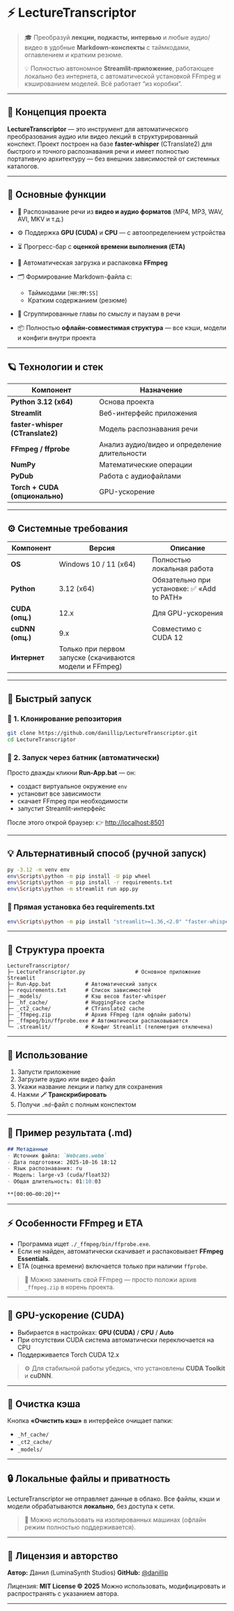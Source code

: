 # ⚡ LectureTranscriptor

> 🎓 Преобразуй **лекции, подкасты, интервью** и любые аудио/видео в удобные **Markdown-конспекты** с таймкодами, оглавлением и кратким резюме.
>
> 💡 Полностью автономное **Streamlit-приложение**, работающее локально без интернета, с автоматической установкой FFmpeg и кэшированием моделей. Всё работает “из коробки”.

---

## 🧬 Концепция проекта

**LectureTranscriptor** — это инструмент для автоматического преобразования аудио или видео лекций в структурированный конспект. Проект построен на базе **faster-whisper** (CTranslate2) для быстрого и точного распознавания речи и имеет полностью портативную архитектуру — без внешних зависимостей от системных каталогов.

---

## 🧠 Основные функции

* 🧩 Распознавание речи из **видео и аудио форматов** (MP4, MP3, WAV, AVI, MKV и т.д.)
* ⚙️ Поддержка **GPU (CUDA)** и **CPU** — с автоопределением устройства
* ⏳ Прогресс-бар с **оценкой времени выполнения (ETA)**
* 🧰 Автоматическая загрузка и распаковка **FFmpeg**
* 🗂️ Формирование Markdown-файла с:

  * Таймкодами `[HH:MM:SS]`
  * Кратким содержанием (резюме)
* 🧠 Сгруппированные главы по смыслу и паузам в речи
* 📦 Полностью **офлайн-совместимая структура** — все кэши, модели и конфиги внутри проекта

---

## 🪐 Технологии и стек

| Компонент                        | Назначение                                    |
| -------------------------------- | --------------------------------------------- |
| **Python 3.12 (x64)**            | Основа проекта                                |
| **Streamlit**                    | Веб-интерфейс приложения                      |
| **faster-whisper (CTranslate2)** | Модель распознавания речи                     |
| **FFmpeg / ffprobe**             | Анализ аудио/видео и определение длительности |
| **NumPy**                        | Математические операции                       |
| **PyDub**                        | Работа с аудиофайлами                         |
| **Torch + CUDA (опционально)**   | GPU-ускорение                                 |

---

## ⚙️ Системные требования

| Компонент        | Версия                                                  | Описание                                   |
| ---------------- | ------------------------------------------------------- | ------------------------------------------ |
| **OS**           | Windows 10 / 11 (x64)                                   | Полностью локальная работа                 |
| **Python**       | 3.12 (x64)                                              | Обязательно при установке: ✅ «Add to PATH» |
| **CUDA (опц.)**  | 12.x                                                    | Для GPU-ускорения                          |
| **cuDNN (опц.)** | 9.x                                                     | Совместимо с CUDA 12                       |
| **Интернет**     | Только при первом запуске (скачиваются модели и FFmpeg) |                                            |

---

## 🚀 Быстрый запуск

### 🔹 1. Клонирование репозитория

```bash
git clone https://github.com/danillip/LectureTranscriptor.git
cd LectureTranscriptor
```

### 🔹 2. Запуск через батник (автоматически)

Просто дважды кликни **Run-App.bat** — он:

* создаст виртуальное окружение `env`
* установит все зависимости
* скачает FFmpeg при необходимости
* запустит Streamlit-интерфейс

После этого открой браузер:
👉 [http://localhost:8501](http://localhost:8501)

---

## 💡 Альтернативный способ (ручной запуск)

```bash
py -3.12 -m venv env
env\Scripts\python -m pip install -U pip wheel
env\Scripts\python -m pip install -r requirements.txt
env\Scripts\python -m streamlit run app.py
```

### 🔸 Прямая установка без requirements.txt

```bash
env\Scripts\python -m pip install "streamlit>=1.36,<2.0" "faster-whisper>=1.0.1,<2.0" "pydub>=0.25.1" "numpy>=1.26,<3.0"
```

---

## 🧩 Структура проекта

```
LectureTranscriptor/
├─ LectureTranscriptor.py                # Основное приложение Streamlit
├─ Run-App.bat           # Автоматический запуск
├─ requirements.txt      # Список зависимостей
├─ _models/              # Кэш весов faster-whisper
├─ _hf_cache/            # HuggingFace cache
├─ _ct2_cache/           # CTranslate2 cache
├─ _ffmpeg.zip           # Архив FFmpeg (для офлайн работы)
├─ _ffmpeg/bin/ffprobe.exe # Автоматически распаковывается
└─ .streamlit/           # Конфиг Streamlit (телеметрия отключена)
```

---

## 🧠 Использование

1. Запусти приложение
2. Загрузите аудио или видео файл
3. Укажи название лекции и папку для сохранения
4. Нажми **🪄 Транскрибировать**
5. Получи `.md`-файл с полным конспектом

---

## 🧭 Пример результата (.md)

```markdown
## Метаданные
- Источник файла: `Webcams.webm`
- Дата подготовки: 2025-10-16 18:12
- Язык распознавания: ru
- Модель: large-v3 (cuda/float32)
- Общая длительность: 01:10:03

**[00:00–00:20]**
```
---

## ⚡ Особенности FFmpeg и ETA

* Программа ищет `./_ffmpeg/bin/ffprobe.exe`.
* Если не найден, автоматически скачивает и распаковывает **FFmpeg Essentials**.
* ETA (оценка времени) включается только при наличии `ffprobe`.

> 🔧 Можно заменить свой FFmpeg — просто положи архив `_ffmpeg.zip` в корень проекта.

---

## 🧠 GPU-ускорение (CUDA)

* Выбирается в настройках: **GPU (CUDA)** / **CPU** / **Auto**
* При отсутствии CUDA система автоматически переключается на CPU
* Поддерживается Torch CUDA 12.x

> ⚙️ Для стабильной работы убедись, что установлены **CUDA Toolkit** и **cuDNN**.

---

## 🧹 Очистка кэша

Кнопка **«Очистить кэш»** в интерфейсе очищает папки:

* `_hf_cache/`
* `_ct2_cache/`
* `_models/`

---

## 🔒 Локальные файлы и приватность

LectureTranscriptor не отправляет данные в облако. Все файлы, кэши и модели обрабатываются **локально**, без доступа к сети.

> 🧠 Можно использовать на изолированных машинах (офлайн режим полностью поддерживается).

---

## 🧾 Лицензия и авторство

**Автор:** Данил (LuminaSynth Studios)
**GitHub:** [@danillip](https://github.com/danillip)

Лицензия: **MIT License © 2025**
Можно использовать, модифицировать и распространять с указанием автора.

---
